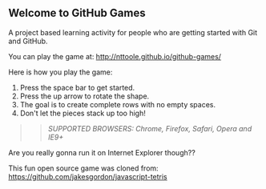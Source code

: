 ## Welcome to GitHub Games

A project based learning activity for people who are getting started with Git and GitHub.

You can play the game at: http://nttoole.github.io/github-games/

Here is how you play the game:
1. Press the space bar to get started.
2. Press the up arrow to rotate the shape.
3. The goal is to create complete rows with no empty spaces.
4. Don't let the pieces stack up too high!

>> _*SUPPORTED BROWSERS*: Chrome, Firefox, Safari, Opera and IE9+_

Are you really gonna run it on Internet Explorer though??

This fun open source game was cloned from: https://github.com/jakesgordon/javascript-tetris
